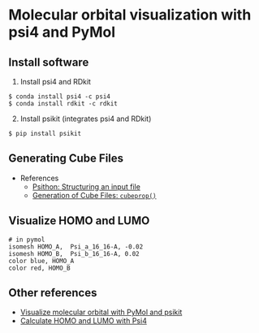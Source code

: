# Molecular orbital visualization with psi4 and PyMol

## Install software

1. Install psi4 and RDkit
 
```console
$ conda install psi4 -c psi4
$ conda install rdkit -c rdkit
```

2. Install psikit (integrates psi4 and RDkit)
```console
$ pip install psikit
```

## Generating Cube Files
- References
  - [Psithon: Structuring an input file](https://psicode.org/psi4manual/master/psithoninput.html#sec-psithoninput)
  - [Generation of Cube Files: `cubeprop()`](https://psicode.org/psi4manual/master/cubeprop.html)


## Visualize HOMO and LUMO

```
# in pymol
isomesh HOMO_A,  Psi_a_16_16-A, -0.02
isomesh HOMO_B,  Psi_b_16_16-A, 0.02
color blue, HOMO_A
color red, HOMO_B
```

## Other references
- [Visualize molecular orbital with PyMol and psikit](https://archive.is/tyLZX)
- [Calculate HOMO and LUMO with Psi4](https://archive.is/kUKP3)
